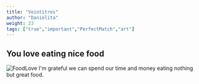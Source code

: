 ```yaml
---
title: "Veintitres"
author: "Danielita"
weight: 23
tags: ["true","important","PerfectMatch","art"]
---
```

## You love eating nice food

![FoodLove](/images/mcdonalds.jpeg)
I'm grateful we can spend our time and money eating nothing but great food.
